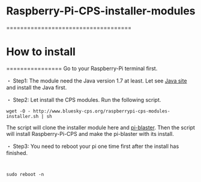 # Raspberry-Pi-CPS-installer-modules
====================================



# How to install
================
Go to your Raspberry-Pi terminal first.

・ Step1: The module need the Java version 1.7 at least. Let see [Java site](http://www.oracle.com/technetwork/java/embedded/embedded-se/overview/index.html) and install the Java first.

・ Step2: Let install the CPS modules. Run the following script.

```shell
wget -O - http://www.bluesky-cps.org/raspberrypi-cps-modules-installer.sh | sh
```
The script will clone the installer module here and [pi-blaster](https://github.com/sarfata/pi-blaster). Then the script will install Raspberry-Pi-CPS and make the pi-blaster with its install.

・ Step3: You need to reboot your pi one time first after the install has finished.

```shell


sudo reboot -n
```